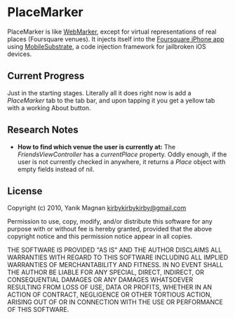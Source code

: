 # PlaceMarker
PlaceMarker is like [WebMarker][1], except for virtual representations of real places (Foursquare venues). It injects itself into the [Foursquare iPhone app][2] using [MobileSubstrate][3], a code injection framework for jailbroken iOS devices.

## Current Progress
Just in the starting stages. Literally all it does right now is add a *PlaceMarker* tab to the tab bar, and upon tapping it you get a yellow tab with a working About button.

## Research Notes
* **How to find which venue the user is currently at:** The *FriendsViewController* has a *currentPlace* property. Oddly enough, if the user is not currently checked in anywhere, it returns a *Place* object with empty fields instead of nil.

## License
Copyright (c) 2010, Yanik Magnan <kirbykirbykirby@gmail.com>

Permission to use, copy, modify, and/or distribute this software for any
purpose with or without fee is hereby granted, provided that the above
copyright notice and this permission notice appear in all copies.

THE SOFTWARE IS PROVIDED "AS IS" AND THE AUTHOR DISCLAIMS ALL WARRANTIES
WITH REGARD TO THIS SOFTWARE INCLUDING ALL IMPLIED WARRANTIES OF
MERCHANTABILITY AND FITNESS. IN NO EVENT SHALL THE AUTHOR BE LIABLE FOR
ANY SPECIAL, DIRECT, INDIRECT, OR CONSEQUENTIAL DAMAGES OR ANY DAMAGES
WHATSOEVER RESULTING FROM LOSS OF USE, DATA OR PROFITS, WHETHER IN AN
ACTION OF CONTRACT, NEGLIGENCE OR OTHER TORTIOUS ACTION, ARISING OUT OF
OR IN CONNECTION WITH THE USE OR PERFORMANCE OF THIS SOFTWARE.


[1]: http://github.com/tbx/webmarker
[2]: http://appshopper.com/social-networking/foursquare
[3]: http://svn.saurik.com/repos/menes/trunk/mobilesubstrate/
